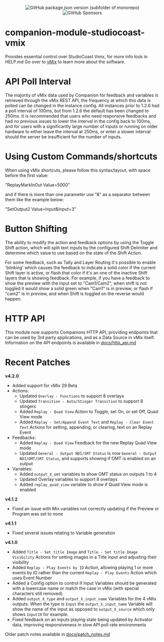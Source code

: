 <p align="center">
  <img alt="GitHub package.json version (subfolder of monorepo)" src="https://img.shields.io/github/package-json/v/bitfocus/companion-module-studiocoast-vmix">
  <img alt="GitHub Sponsors" src="https://img.shields.io/github/sponsors/thedist">
</p>

# companion-module-studiocoast-vmix

Provides essential control over StudioCoast Vmix, for more info look in HELP.md
Go over to [vMix](https://www.vmix.com/) to learn more about the software.


# API Poll Interval
The majority of vMix data used by Companion for feedback and variables is retrieved through the vMix REST API, the frequency at which this data is polled can be changed in the instance config. All instances prior to 1.2.6 had a poll interval of 100ms, but from 1.2.6 the default has been changed to 250ms. It is recommended that users who need responsive feedbacks and had no previous issues to lower the interval in the config back to 100ms, and for users with a significantly large number of inputs or running on older hardware to either leave the interval at 250ms, or enter a slower interval should the server be insufficient for the number of inputs.


# Using Custom Commands/shortcuts
When using vMix shortcuts, please follow this syntax/layout, with space before the first value:

"ReplayMarkInOut Value=5000"

and if there is more than one parameter use "&" as a separator between them like the example below:

"SetOutput2 Value=Input&Input=3"


# Button Shifting
The ability to modify the action and feedback options by using the Toggle Shift action, which will split text inputs by the configured Shift Delimiter and determine which value to use based on the state of the Shift Action.

For some feedback, such as Tally and Layer Routing it's possible to enable 'blinking' which causes the feedback to indicate a solid color if the current Shift layer is active, or flash that color if it's an one of the inactive Shift layers that is showing feedback. For example, if you have a feedback to show the preview with the input set to "Cam1/Cam2", when shift is not toggled it would show a solid green when "Cam1" is in preview, or flash if "cam2" is in preview, and when Shift is toggled on the reverse would happen.


# HTTP API
This module now supports Companions HTTP API, providing endpoints that can be used by 3rd party applications, and as a Data Source in vMix itself. Information on the API endpoints is available in [docs/http_api.md](./docs/http_api.md)


# Recent Patches
**v4.2.0**
- Added support for vMix 29 Beta
- Actions:
  - Updated `Overlay - Functions` to support 8 overlays
  - Updated `Transition - Auto/Stinger Transition` to support 8 stingers
  - Added `Replay - Quad View` Action to Toggle, set On, or set Off, Quad View mode
  - Added `Replay - Set/Append Event Text` and `Replay - Clear Event Text` Actions for setting, appending, or clearing, text on an Replay Event
- Feedbacks:
  - Added `Replay - Quad View` Feedback for the new Replay Quad View mode
  - Updated `General - Output NDI/SRT Status` is now `General - Output NDI/OMT/SRT Status`, and supports showing if OMT is enabled on an output
- Variables:
  - Added `output_X_omt` variables to show OMT status on outputs 1 to 4
  - Updated Overlay variables to support 8 overlays
  - Added `replay_quad_view` variable to show if Quad View mode is enabled

**v4.1.2**
- Fixed an issue with Mix variables not correctly updating if the Preview or Program was set to none

**v4.1.1**
- Fixed several issues relating to Variable generation

**v4.1.0**
- Added `Title - Set title Image` and `Title - Set title Image Visibility` Actions for setting images in a Title input and adjusting their visibility
- Added `Replay - Play Events by ID` Action, allowing playing 1 or more events by ID rather than the current `Replay - Play Events` Action which uses Event Number
- Added a Config option to control if Input Variables should be generated with a lowercase name or match the case in vMix (with special characters still removed)
- Added `output_X_type` and `output_X_input_name` Variables for the 4 vMix outputs. When the type is `Input` the `output_X_input_name` Variable will show the name of the input as opposed to `output_X_source` which only shows `Input19` for example.
- Fixed feedback on an inputs playing state being updated by Activator data, improving responsiveness in slow API poll rate environments


Older patch notes available in [docs/patch_notes.md](./docs/patch_notes.md)
